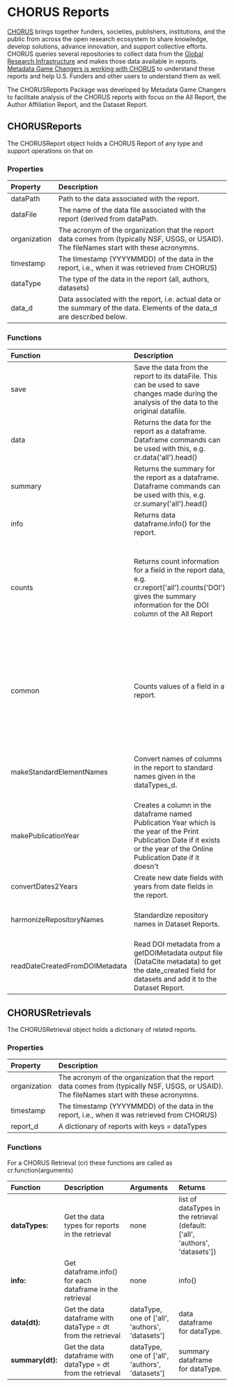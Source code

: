 # CHORUS Reports
[CHORUS](https://www.chorusaccess.org/) brings together funders, societies, publishers, institutions, and the public from across the open research ecosystem to share knowledge, develop solutions, advance innovation, and support collective efforts. CHORUS queries several repositories to collect data from the [Global Research Infrastructure](https://metadatagamechangers.com/blog/2023/12/25/chorus-data-journeys) and makes those data available in reports.  [Metadata Game Changers is working with CHORUS](https://metadatagamechangers.com/blog/2023/9/20/informate-metadata-game-changers-and-chorus-collaborate-to-make-the-invisible-visible) to understand these reports and help U.S. Funders and other users to understand them as well.

The CHORUSReports Package was developed by Metadata Game Changers to facilitate analysis of the CHORUS reports with focus on the All Report, the Author Affiliation Report, and the Dataset Report.

## CHORUSReports
The CHORUSReport object holds a CHORUS Report of any type and support operations on that on 

### Properties

| Property  | Description  |
|:---|:---|
|dataPath|Path to the data associated with the report.|
|dataFile|The name of the data file associated with the report (derived from dataPath.|
|organization|The acronym of the organization that the report data comes from (typically NSF, USGS, or USAID). The fileNames start with these acronymns.|
|timestamp|The timestamp (YYYYMMDD) of the data in the report, i.e., when it was retrieved from CHORUS)|
|dataType|The type of the data in the report (all, authors, datasets)|
|data_d|Data associated with the report, i.e. actual data or the summary of the data. Elements of the data_d are described below.|

### Functions
|Function  | Description  | Arguments | Returns|
|:---|:---|:---|:---|
|save|Save the data from the report to its dataFile. This can be used to save changes made during the analysis of the data to the original datafile.|None|Message with number of lines written.|
|data|Returns the data for the report as a dataframe. Dataframe commands can be used with this, e.g. cr.data('all').head()|dataType as string|data in dataframe.|
|summary|Returns the summary for the report as a dataframe. Dataframe commands can be used with this, e.g. cr.sumary('all').head()|dataType as string|summary in dataframe.|
|info|Returns data dataframe.info() for the report.|None|info() for dataframe|
|counts|Returns count information for a field in the report data, e.g. cr.report('all').counts('DOI') gives the summary information for the DOI column of the All Report|Field name|Dictionary with counts ({'report': 'all', 'field': 'DOI', 'total count': 7143, 'unique': 7143})|
|common|Counts values of a field in a report.|field name, delimiter (default=None)|Adds new data (dataframe of value, counts) to the report with the name of the item counted as the key for the data.|
|makeStandardElementNames|Convert names of columns in the report to standard names given in the dataTypes_d.|None|Dataframe in report has standard column names.|
|makePublicationYear|Creates a column in the dataframe named Publication Year which is the year of the Print Publication Date if it exists or the year of the Online Publication Date if it doesn't|None|None|
|convertDates2Years|Create new date fields with years from date fields in the report.|A list of field names to convert.|None|
|harmonizeRepositoryNames|Standardize repository names in Dataset Reports.|A list of repository synonyms (see CHORUSDataCleanup.ipynb for an example.|None|
|readDateCreatedFromDOIMetadata|Read DOI metadata from a getDOIMetadata output file (DataCite metadata) to get the date_created field for datasets and add it to the Dataset Report.|The name of a DOI metadata output file|None.|

## CHORUSRetrievals
The CHORUSRetrieval object holds a dictionary of related reports.

### Properties

| Property  | Description  |
|:---|:---|
|organization|The acronym of the organization that the report data comes from (typically NSF, USGS, or USAID). The fileNames start with these acronymns.|
|timestamp|The timestamp (YYYYMMDD) of the data in the report, i.e., when it was retrieved from CHORUS)|
|report_d|A dictionary of reports with keys = dataTypes|

### Functions
For a CHORUS Retrieval (cr) these functions are called as cr.function(arguments)

|Function  | Description  | Arguments | Returns|
|:---|:---|:---|:---|
|**dataTypes:**|Get the data types for reports in the retrieval|none|list of dataTypes in the retrieval (default: ['all', 'authors', 'datasets'])|
|**info:**|Get dataframe.info() for each dataframe in the retrieval|none|info()| 
|**data(dt):**|Get the data dataframe with dataType = dt from the retrieval|dataType, one of ['all', 'authors', 'datasets']|data dataframe for dataType.|  
|**summary(dt):**|Get the data dataframe with dataType = dt from the retrieval|dataType, one of ['all', 'authors', 'datasets']|summary dataframe for dataType.|	

